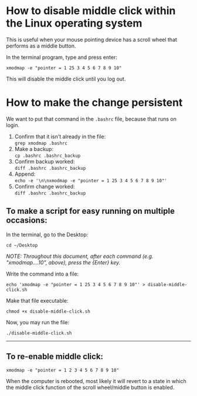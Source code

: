 # How to disable middle click within the Linux operating system

This is useful when your mouse pointing device has a scroll wheel that performs as a middle button.

In the terminal program, type and press enter:

```
xmodmap -e "pointer = 1 25 3 4 5 6 7 8 9 10"
```

This will disable the middle click until you log out.

# How to make the change persistent

We want to put that command in the `.bashrc` file, because that runs on login.

1. Confirm that it isn't already in the file:  
       `grep xmodmap .bashrc`      
2. Make a backup:  
       `cp .bashrc .bashrc_backup` 
3. Confirm backup worked:  
       `diff .bashrc .bashrc_backup` 
4. Append:  
       `echo -e '\n\nxmodmap -e "pointer = 1 25 3 4 5 6 7 8 9 10"'`
5. Confirm change worked:  
       `diff .bashrc .bashrc_backup` 

## To make a script for easy running on multiple occasions:

In the terminal, go to the Desktop:

```
cd ~/Desktop
```

_NOTE: Throughout this document, after each command (e.g. "xmodmap....10", above), press the {Enter} key._

Write the command into a file:

```
echo 'xmodmap -e "pointer = 1 25 3 4 5 6 7 8 9 10"' > disable-middle-click.sh
```

Make that file executable:

```
chmod +x disable-middle-click.sh
```

Now, you may run the file:

```
./disable-middle-click.sh
```

---------------

## To re-enable middle click:

```
xmodmap -e "pointer = 1 2 3 4 5 6 7 8 9 10"
```

When the computer is rebooted, most likely it will revert to a state in which the middle click function of the scroll wheel/middle button is enabled.


